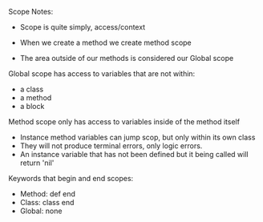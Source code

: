 Scope Notes:

- Scope is quite simply, access/context

- When we create a method we create method scope
 - The area outside of our methods is considered our Global scope

Global scope has access to variables that are not within:
  - a class
  - a method
  - a block

Method scope only has access to variables inside of the method itself

- Instance method variables can jump scop, but only within its own class
- They will not produce terminal errors, only logic errors. 
- An instance variable that has not been defined but it being called will return 'nil'

Keywords that begin and end scopes:
- Method: def end
- Class:  class end
- Global: none